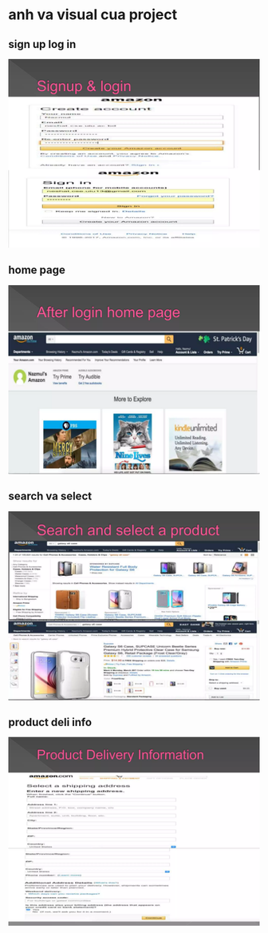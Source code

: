 # anh va visual cua project

## sign up log in 
![signChap5.webp](signChap5.webp)

## home page
![homepagechap5.webp](homepagechap5.webp)

## search va select
![searchandSelectChap5.webp](searchandSelectChap5.webp)

## product deli info
![productDeliChap5.webp](productDeliChap5.webp)